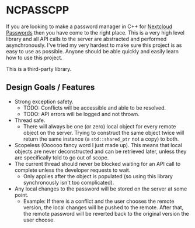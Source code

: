 # NCPASSCPP

  If you are looking to make a password manager in C++ for [Nextcloud Passwords](https://apps.nextcloud.com/apps/passwords) then you have come to the right place.
  This is a very high level library and all API calls to the server are abstracted and performed asynchronously.
  I've tried my very hardest to make sure this project is as easy to use as possible.
  Anyone should be able quickly and easily learn how to use this project.

  This is a third-party library.


## Design Goals / Features

  - Strong exception safety.
    - TODO: Conflicts will be accessible and able to be resolved.
    - TODO: API errors will be logged and not thrown.
  - Thread safe.
    - There will always be one (or zero) local object for every remote object on the server. Trying to construct the same object twice will return the same instance (a `std::shared_ptr` not a copy) to both.
  - Scopeless (Oooooo fancy word I just made up). This means that local objects are never deconstructed and can be retrieved later, unless they are specifically told to go out of scope.
  - The current thread should never be blocked waiting for an API call to complete unless the developer requests to wait.
    - Only applies after the object is populated (so using this library synchronously isn't too complicated).
  - Any local changes to the password will be stored on the server at some point.
    - Example: If there is a conflict and the user chooses the remote version, the local changes will be pushed to the remote. After that, the remote password will be reverted back to the original version the user choose.

